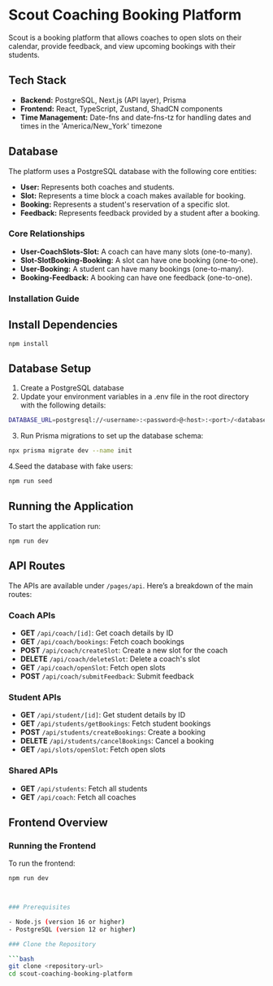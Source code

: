 # Scout Coaching Booking Platform

Scout is a booking platform that allows coaches to open slots on their calendar, provide feedback, and view upcoming bookings with their students.

## Tech Stack

- **Backend:** PostgreSQL, Next.js (API layer), Prisma
- **Frontend:** React, TypeScript, Zustand, ShadCN components
- **Time Management:** Date-fns and date-fns-tz for handling dates and times in the 'America/New_York' timezone

## Database

The platform uses a PostgreSQL database with the following core entities:

- **User:** Represents both coaches and students.
- **Slot:** Represents a time block a coach makes available for booking.
- **Booking:** Represents a student's reservation of a specific slot.
- **Feedback:** Represents feedback provided by a student after a booking.

### Core Relationships

- **User-CoachSlots-Slot:** A coach can have many slots (one-to-many).
- **Slot-SlotBooking-Booking:** A slot can have one booking (one-to-one).
- **User-Booking:** A student can have many bookings (one-to-many).
- **Booking-Feedback:** A booking can have one feedback (one-to-one).

### Installation Guide

## Install Dependencies

```
npm install
```

## Database Setup

1. Create a PostgreSQL database
2. Update your environment variables in a .env file in the root directory with the following details:

```bash
DATABASE_URL=postgresql://<username>:<password>@<host>:<port>/<database_name>
```

3. Run Prisma migrations to set up the database schema:

```bash
npx prisma migrate dev --name init
```

4.Seed the database with fake users:

```bash
npm run seed
```

## Running the Application

To start the application run:

```
npm run dev
```

## API Routes

The APIs are available under `/pages/api`. Here’s a breakdown of the main routes:

### Coach APIs
- **GET** `/api/coach/[id]`: Get coach details by ID
- **GET** `/api/coach/bookings`: Fetch coach bookings
- **POST** `/api/coach/createSlot`: Create a new slot for the coach
- **DELETE** `/api/coach/deleteSlot`: Delete a coach's slot
- **GET** `/api/coach/openSlot`: Fetch open slots
- **POST** `/api/coach/submitFeedback`: Submit feedback

### Student APIs
- **GET** `/api/student/[id]`: Get student details by ID
- **GET** `/api/students/getBookings`: Fetch student bookings
- **POST** `/api/students/createBookings`: Create a booking
- **DELETE** `/api/students/cancelBookings`: Cancel a booking
- **GET** `/api/slots/openSlot`: Fetch open slots

### Shared APIs
- **GET** `/api/students`: Fetch all students
- **GET** `/api/coach`: Fetch all coaches

## Frontend Overview

### Running the Frontend
To run the frontend:
```bash
npm run dev



### Prerequisites

- Node.js (version 16 or higher)
- PostgreSQL (version 12 or higher)

### Clone the Repository

```bash
git clone <repository-url>
cd scout-coaching-booking-platform
````
